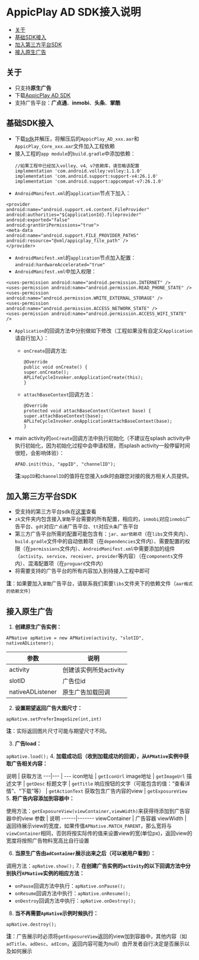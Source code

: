 # AppicPlay AD SDK接入说明

* [关于](#start)
* [基础SDK接入](#step1)
* [加入第三方平台SDK](#step2)
* [接入原生广告](#step3)

## <a name="start">关于</a>

* 只支持**原生广告**
* 下载[AppicPlay AD SDK](https://github.com/KATracking/KATrackingAd/blob/master/AppicPlayAD_Android/AppicPlaySDK.zip)
* 支持广告平台：**广点通**、**inmobi**、**头条**、**掌酷**

## <a name="step1">基础SDK接入</a>

* 下载[sdk](https://github.com/KATracking/KATrackingAd/blob/master/AppicPlayAD_Android/AppicPlaySDK.zip)并解压，将解压后的`AppicPlay_AD_xxx.aar`和`AppicPlay_Core_xxx.aar`文件加入工程依赖
* 接入工程的`app module`的`build.gradle`中添加依赖：
    ```
    //如果工程中已经加入volley、v4、v7依赖库，请忽略该配置
    implementation 'com.android.volley:volley:1.1.0'
    implementation 'com.android.support:support-v4:26.1.0'
    implementation 'com.android.support:appcompat-v7:26.1.0'
    ```
* `AndroidManifest.xml`的`application`节点下加入：  
```
<provider
android:name="android.support.v4.content.FileProvider"
android:authorities="${applicationId}.fileprovider"
android:exported="false"
android:grantUriPermissions="true">
<meta-data
android:name="android.support.FILE_PROVIDER_PATHS"
android:resource="@xml/appicplay_file_path" />
</provider>
```
* `AndroidManifest.xml`的`application`节点加入配置：`android:hardwareAccelerated="true"`
* `AndroidManifest.xml`中加入权限：
```
<uses-permission android:name="android.permission.INTERNET" />
<uses-permission android:name="android.permission.READ_PHONE_STATE" />
<uses-permission android:name="android.permission.WRITE_EXTERNAL_STORAGE" />
<uses-permission android:name="android.permission.ACCESS_NETWORK_STATE" />
<uses-permission android:name="android.permission.ACCESS_WIFI_STATE" />
```

* `Application`的回调方法中分别做如下修改（工程如果没有自定义`Application`请自行加入）：
    * `onCreate`回调方法:
        ```
        @Override
        public void onCreate() {
        super.onCreate();
        APLifeCycleInvoker.onApplicationCreate(this);
        }
        ```
    * `attachBaseContext`回调方法：
        ```
        @Override
        protected void attachBaseContext(Context base) {
        super.attachBaseContext(base);
        APLifeCycleInvoker.onApplicationAttachBaseContext(base);
        }
        ```

* main activity的`onCreate`回调方法中执行初始化（不建议在splash activity中执行初始化，因为初始化过程中会申请权限，而splash activity一般停留时间很短，会影响体验）：
    ```
    APAD.init(this, "appID", "channelID");
    ```
    **注**:`appID`和`channelID`的值将在您接入sdk时由跟您对接的我方相关人员提供。

## <a name="step2">加入第三方平台SDK</a>

* 受支持的第三方平台sdk在[这里](https://github.com/KATracking/KATrackingAd/tree/master/AppicPlayAD_Android/ThirdParyADLibs)查看
* `zk`文件夹内包含接入`掌酷`平台需要的所有配置，相应的，`inmobi`对应`inmobi`广告平台、`gdt`对应`广点通`广告平台、`tt`对应`头条`广告平台
* 第三方广告平台所需的配置可能包含有：`jar、aar依赖项`（在`libs`文件夹内）、`build.gradle`文件中的自动依赖项（在`dependencies`文件内）、需要配置的权限（在`permissions`文件内）、`AndroidManifest.xml`中需要添加的组件（`activity`、`service`、`receiver`、`provider`等内容）（在`components`文件内）、混淆配置项（在`proguard`文件内）
* 将需要支持的广告平台的所有内容加入到待接入工程中即可

**注**：如果要加入`掌酷`广告平台，请联系我们索要`libs`文件夹下的依赖文件（`aar格式的依赖文件`）

## <a name="step3">接入原生广告</a>

1. **创建原生广告实例：**

`APNative apNative = new APNative(activity, "slotID", nativeADListener);`

参数    |   说明
--- |   ---
activity    |   创建该实例所处activity
slotID  |   广告位id
nativeADListener    |   原生广告加载回调

2.  **设置期望返回广告大图尺寸：**

`apNative.setPreferImageSize(int,int)`

**注**：实际返回图片尺寸可能与期望尺寸不同。

3. **广告load：**

`apNative.load();`
4. **加载成功后（收到加载成功的回调），从`APNative`实例中获取广告相关内容：**

说明 | 获取方法 
---|--- | ---
icon地址    | `getIconUrl`
image地址   | `getImageUrl`
描述文字    |   `getDesc`
标题文字    |   `getTitle`
响应按钮的文字（可能包含的值：“查看详情”、“下载”等）  |   `getActionText`
获取包含广告内容的view    |   `getExposureView`
5.  **将广告内容添加到容器中：**

使用方法：`getExposureView(viewContainer,viewWidth)`来获得待添加到广告容器中的view
参数 | 说明 
------|-------
viewContainer    | 广告容器
viewWidth   | 返回待展示view的宽度，如果传值`APNative.MATCH_PARENT`，那么宽将与`viewContainer`相同，否则将按实际传的值来设置view的宽(单位px)，返回view的宽度将按照广告物料宽高比自行设置

6.  **当原生广告由`adContainer`展示出来之后（可以被用户看到）：**

调用方法：`apNative.show();`
7. **在创建广告实例的`activity`的以下回调方法中分别执行`APNative`实例的相应方法：**
* `onPause`回调方法中执行：`apNative.onPause();`
* `onResume`回调方法中执行：`apNative.onResume();`
* `onDestroy`回调方法中执行：`apNative.onDestroy();`
8. **当不再需要`ApNative`示例时候执行：**

`apNative.destroy();`

**注**：广告展示时必须将`getExposureView`返回的view加到容器中，其他内容（如`adTitle`、`adDesc`、`adIcon`，返回内容可能为null）由开发者自行决定是否展示以及如何展示